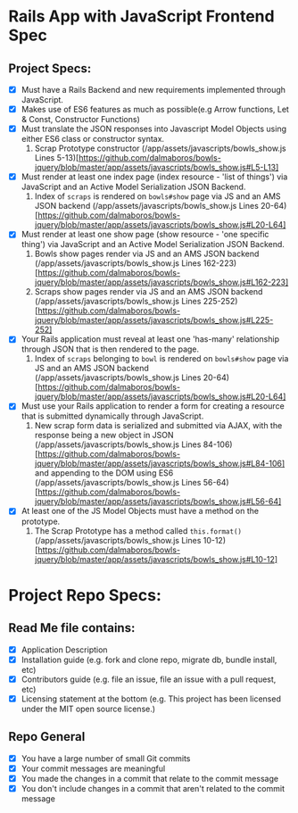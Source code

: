 # Rails App with JavaScript Frontend Spec
## Project Specs:
- [x] Must have a Rails Backend and new requirements implemented through JavaScript.
- [x] Makes use of ES6 features as much as possible(e.g Arrow functions, Let & Const, Constructor Functions)
- [x] Must translate the JSON responses into Javascript Model Objects using either ES6 class or constructor syntax.
    1. Scrap Prototype constructor
    (/app/assets/javascripts/bowls_show.js Lines 5-13)[https://github.com/dalmaboros/bowls-jquery/blob/master/app/assets/javascripts/bowls_show.js#L5-L13]
- [x] Must render at least one index page (index resource - 'list of things') via JavaScript and an Active Model Serialization JSON Backend.
    1. Index of `scraps` is rendered on `bowls#show` page via JS and an AMS JSON backend
    (/app/assets/javascripts/bowls_show.js Lines 20-64)[https://github.com/dalmaboros/bowls-jquery/blob/master/app/assets/javascripts/bowls_show.js#L20-L64]
- [x] Must render at least one show page (show resource - 'one specific thing') via JavaScript and an Active Model Serialization JSON Backend.
    1. Bowls show pages render via JS and an AMS JSON backend
    (/app/assets/javascripts/bowls_show.js Lines 162-223)[https://github.com/dalmaboros/bowls-jquery/blob/master/app/assets/javascripts/bowls_show.js#L162-223]
    2. Scraps show pages render via JS and an AMS JSON backend
    (/app/assets/javascripts/bowls_show.js Lines 225-252)[https://github.com/dalmaboros/bowls-jquery/blob/master/app/assets/javascripts/bowls_show.js#L225-252]
- [x] Your Rails application must reveal at least one 'has-many' relationship through JSON that is then rendered to the page.
    1. Index of `scraps` belonging to `bowl` is rendered on `bowls#show` page via JS and an AMS JSON backend
    (/app/assets/javascripts/bowls_show.js Lines 20-64)[https://github.com/dalmaboros/bowls-jquery/blob/master/app/assets/javascripts/bowls_show.js#L20-L64]
- [x] Must use your Rails application to render a form for creating a resource that is submitted dynamically through JavaScript.
    1. New scrap form data is serialized and submitted via AJAX, with the response being a new object in JSON
    (/app/assets/javascripts/bowls_show.js Lines 84-106)[https://github.com/dalmaboros/bowls-jquery/blob/master/app/assets/javascripts/bowls_show.js#L84-106]
    and appending to the DOM using ES6
    (/app/assets/javascripts/bowls_show.js Lines 56-64)[https://github.com/dalmaboros/bowls-jquery/blob/master/app/assets/javascripts/bowls_show.js#L56-64]
- [x] At least one of the JS Model Objects must have a method on the prototype.
    1. The Scrap Prototype has a method called `this.format()`
    (/app/assets/javascripts/bowls_show.js Lines 10-12)[https://github.com/dalmaboros/bowls-jquery/blob/master/app/assets/javascripts/bowls_show.js#L10-12]

# Project Repo Specs:
## Read Me file contains:
- [x] Application Description
- [x] Installation guide (e.g. fork and clone repo, migrate db, bundle install, etc)
- [x] Contributors guide (e.g. file an issue, file an issue with a pull request, etc)
- [x] Licensing statement at the bottom (e.g. This project has been licensed under the MIT open source license.)

## Repo General
- [x] You have a large number of small Git commits
- [x] Your commit messages are meaningful
- [x] You made the changes in a commit that relate to the commit message
- [x] You don't include changes in a commit that aren't related to the commit message
